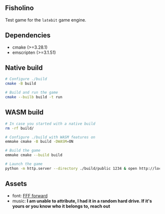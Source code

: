 Fisholino
---

Test game for the `latebit` game engine.

## Dependencies

* cmake (>=3.28.1)
* emscripten (>=3.1.51)


## Native build

```sh
# Configure ./build
cmake -B build

# Build and run the game
cmake --builb build -t run
```

## WASM build

```sh
# In case you started with a native build
rm -rf build/

# Configure ./build with WASM features on
emmake cmake -B build -DWASM=ON

# Build the game
emmake cmake --build build

# Launch the game
python -m http.server --directory ./build/public 1234 & open http://localhost:1234
```

## Assets

* font: [FFF forward](https://www.1001fonts.com/fff-forward-font.html)
* music: **I am unable to attribute, I had it in a random hard drive. If it's yours or you know who it belongs to, reach out** 